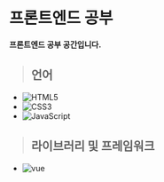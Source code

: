 # 프론트엔드 공부

**프론트엔드 공부 공간입니다.**

> ## 언어

- ![HTML5](https://img.shields.io/static/v1?style=for-the-badge&message=HTML5&color=E34F26&logo=HTML5&logoColor=FFFFFF&label=)
- ![CSS3](https://img.shields.io/static/v1?style=for-the-badge&message=CSS3&color=1572B6&logo=CSS3&logoColor=FFFFFF&label=)
- ![JavaScript](https://img.shields.io/static/v1?style=for-the-badge&message=JavaScript&color=F7DF1E&logo=JavaScript&logoColor=FFFFFF&label=)

> ## 라이브러리 및 프레임워크

- ![vue](https://img.shields.io/static/v1?style=for-the-badge&message=Vue.js&color=#4FC08D&logo=Vue.js&logoColor=FFFFFF&label=)
